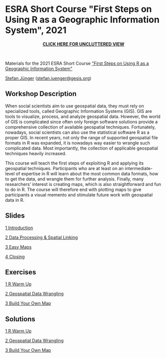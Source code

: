 # ESRA Short Course "First Steps on Using R as a Geographic Information System", 2021

<p align=center>   
<a href="https://stefanjuenger.github.io/esra-workshop-first-steps-R-GIS/"><b>CLICK HERE FOR UNCLUTTERED VIEW</b></a> 
</p>

<br/>

Materials for the 2021 ESRA Short Course ["First Steps on Using R as a Geographic Information System"](https://www.europeansurveyresearch.org/conferences/short-courses-2021#course3)

[Stefan Jünger](https://stefanjuenger.github.io) (stefan.juenger@gesis.org)

## Workshop Description
When social scientists aim to use geospatial data, they must rely on specialized tools, called Geographic Information Systems (GIS). GIS are tools to visualize, process, and analyze geospatial data. However, the world of GIS is complicated since often only foreign software solutions provide a comprehensive collection of available geospatial techniques. Fortunately, nowadays, social scientists can also use the statistical software R as a proper GIS. In recent years, not only the range of supported geospatial file formats in R was expanded, it is nowadays way easier to wrangle such complicated data. Most importantly, the collection of applicable geospatial techniques heavily increased.

This course will teach the first steps of exploiting R and applying its geospatial techniques. Participants who are at least on an intermediate-level of expertise in R will learn about the most common data formats, how to get the data, and wrangle them for further analysis. Finally, many researchers' interest is creating maps, which is also straightforward and fun to do in R. The course will therefore end with plotting maps to give participants a visual memento and stimulate future work with geospatial data in R.



## Slides
[1 Introduction](https://stefanjuenger.github.io/esra-workshop-first-steps-R-GIS/slides/1_Introduction.html)

[2 Data Processing & Spatial Linking](https://stefanjuenger.github.io/esra-workshop-first-steps-R-GIS/slides/2_Data_Processing_Linking.html)

[3 Easy Maps](https://stefanjuenger.github.io/esra-workshop-first-steps-R-GIS/slides/3_Easy_Maps.html)

[4 Closing](https://stefanjuenger.github.io/esra-workshop-first-steps-R-GIS/slides/4_Closing.html)

## Exercises
[1 R Warm Up](https://stefanjuenger.github.io/esra-workshop-first-steps-R-GIS/exercises/1_R_Warm_Up.html)

[2 Geospatial Data Wrangling](https://stefanjuenger.github.io/esra-workshop-first-steps-R-GIS/exercises/2_Geospatial_Data_Wrangling.html)

[3 Build Your Own Map](https://stefanjuenger.github.io/esra-workshop-first-steps-R-GIS/exercises/3_Build_Your_Own_Map.html)


## Solutions
[1 R Warm Up](https://stefanjuenger.github.io/esra-workshop-first-steps-R-GIS/solutions/1_R_Warm_Up.html)

[2 Geospatial Data Wrangling](https://stefanjuenger.github.io/esra-workshop-first-steps-R-GIS/solutions/2_Geospatial_Data_Wrangling.html)

[3 Build Your Own Map](https://stefanjuenger.github.io/esra-workshop-first-steps-R-GIS/solutions/3_Build_Your_Own_Map.html)


